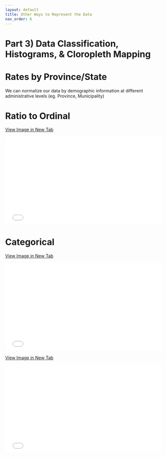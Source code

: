 ```yaml
---
layout: default
title: Other Ways to Represent the Data
nav_order: 6
---
```


# Part 3) Data Classification, Histograms, & Cloropleth Mapping


# Rates by Province/State


We can normalize our data by demographic information at different administrative levels (eg. Province, Municipality)



# Ratio to Ordinal


<a href="Ordinal_Map.png" target="_blank">View Image in New Tab</a>

<div style="overflow: hidden;
  padding-top: 56.25%;
  position: relative">
  <iframe src="Ordinal_Map.png" title="Processes" scrolling="no" frameborder="0"
    style="border: 0;
   height: 100%;
   left: 0;
   position: absolute;
   top: 0;
   width: 100%;">
   <p>Your browser does not support iframes.</p>
 </iframe>
</div>



# Categorical



<a href="MostNumerousRace_Map.png" target="_blank">View Image in New Tab</a>

<div style="overflow: hidden;
  padding-top: 56.25%;
  position: relative">
  <iframe src="MostNumerousRace_Map.png" title="Processes" scrolling="no" frameborder="0"
    style="border: 0;
   height: 100%;
   left: 0;
   position: absolute;
   top: 0;
   width: 100%;">
   <p>Your browser does not support iframes.</p>
 </iframe>
</div>


<a href="HighestRateRace_Map.png" target="_blank">View Image in New Tab</a>

<div style="overflow: hidden;
  padding-top: 56.25%;
  position: relative">
  <iframe src="HighestRateRace_Map.png" title="Processes" scrolling="no" frameborder="0"
    style="border: 0;
   height: 100%;
   left: 0;
   position: absolute;
   top: 0;
   width: 100%;">
   <p>Your browser does not support iframes.</p>
 </iframe>
</div>
